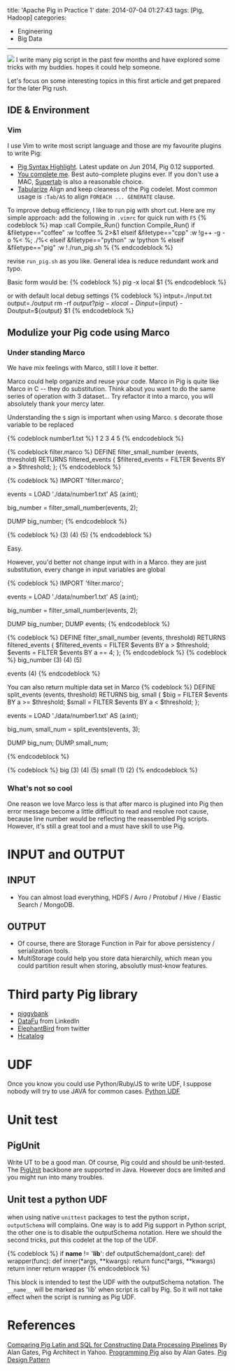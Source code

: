 title: 'Apache Pig in Practice 1'
date: 2014-07-04 01:27:43
tags: [Pig, Hadoop]
categories: 
- Engineering 
- Big Data
---

![](http://wenzhong.qiniudn.com/pig1.png)
I write many pig script in the past few months and have explored some tricks with my buddies. hopes it could help someone.

Let's focus on some interesting topics in this first article and get prepared for the later Pig rush.

## IDE & Environment
### Vim

I use Vim to write most script language and those are my favourite plugins to write Pig:
* [Pig Syntax Highlight](http://www.vim.org/scripts/script.php?script_id=2186). Latest update on Jun 2014, Pig 0.12 supported.
* [You complete me](https://github.com/Valloric/YouCompleteMe). Best auto-complete plugins ever. If you don't use a MAC, [Supertab](https://github.com/ervandew/supertab) is also a reasonable choice.
* [Tabularize](https://github.com/godlygeek/tabular) Align and keep cleaness of the Pig codelet. Most common usage is `:Tab/AS` to align `FOREACH ... GENERATE` clause.

To improve debug efficiency, I like to run pig with short cut. Here are my simple approach: add the following in `.vimrc` for quick run with `F5`
{% codeblock %}
map <F5> :call Compile_Run()<CR>
function Compile_Run()
    if &filetype=="coffee"
        :w
        !coffee % 2>&1
    elseif &filetype=="cpp"
        :w
        !g++ -g -o %< %; ./%<
    elseif &filetype=="python"
        :w
        !python %
    elseif &filetype=="pig"
        :w
        !./run_pig.sh %
{% endcodeblock %}

revise `run_pig.sh` as you like. General idea is reduce redundant work and typo.

<!-- more -->

Basic form would be:
{% codeblock %}
pig -x local $1
{% endcodeblock %}

or with default local debug settings
{% codeblock %}
intput=./input.txt
output=./output
rm -rf ${output?}
pig -x local -Dinput=${input} -Doutput=${output} $1
{% endcodeblock %}

## Modulize your Pig code using Marco
### Under standing Marco
We have mix feelings with Marco, still I love it better.

Marco could help organize and reuse your code. Marco in Pig is quite like Marco in C -- they do substitution. Think about you want to do the same series of operation with 3 dataset... Try refactor it into a marco, you will absolutely thank your mercy later.

Understanding the `$` sign is important when using Marco. `$` decorate those variable to be replaced

{% codeblock number1.txt %}
1
2
3
4
5
{% endcodeblock %}

{% codeblock filter.marco %}
DEFINE filter_small_number (events, threshold) RETURNS filtered_events {
    $filtered_events = FILTER $events BY a > $threshold;
};
{% endcodeblock %}

{% codeblock %}
IMPORT 'filter.marco';

events = LOAD './data/number1.txt' AS (a:int);

big_number = filter_small_number(events, 2);

DUMP big_number;
{% endcodeblock %}

{% codeblock %}
(3)
(4)
(5)
{% endcodeblock %}

Easy. 

However, you'd better not change input with in a Marco. they are just substitution, every change in input variables are global 

{% codeblock %}
IMPORT 'filter.marco';

events = LOAD './data/number1.txt' AS (a:int);

big_number = filter_small_number(events, 2);

DUMP big_number;
DUMP events;
{% endcodeblock %}

{% codeblock %}
DEFINE filter_small_number (events, threshold) RETURNS filtered_events {
    $filtered_events = FILTER $events BY a > $threshold;
    $events = FILTER $events BY a == 4;
};
{% endcodeblock %}
{% codeblock %}
big_number
(3)
(4)
(5)

events
(4)
{% endcodeblock %}

You can also return multiple data set in Marco
{% codeblock %}
DEFINE split_events (events, threshold) RETURNS big, small {
    $big = FILTER $events BY a >= $threshold;
    $small = FILTER $events BY a < $threshold;
};

events = LOAD './data/number1.txt' AS (a:int);

big_num, small_num = split_events(events, 3);

DUMP big_num;
DUMP small_num;

{% endcodeblock %}

{% codeblock %}
big
(3)
(4)
(5)
small
(1)
(2)
{% endcodeblock %}

### What's not so cool
One reason we love Marco less is that after marco is plugined into Pig then error message become a little difficult to read and resolve root cause, because line number would be reflecting the reassembled Pig scripts. However, it's still a great tool and a must have skill to use Pig.

# INPUT and OUTPUT
## INPUT
* You can almost load everything, HDFS / Avro / Protobuf / Hive / Elastic Search / MongoDB.

## OUTPUT
* Of course, there are Storage Function in Pair for above persistency / serialization tools.
* MultiStorage could help you store data hierarchily, which mean you could partition result when storing, absolutly must-know features.

# Third party Pig library
* [piggybank](https://cwiki.apache.org/confluence/display/PIG/PiggyBank)
* [DataFu](http://data.linkedin.com/opensource/datafu) from LinkedIn
* [ElephantBird](https://github.com/twitter/elephant-bird/) from twitter
* [Hcatalog](http://hortonworks.com/hadoop/hcatalog/)

# UDF
Once you know you could use Python/Ruby/JS to write UDF, I suppose nobody will try to use JAVA for common cases.
[Python UDF](http://pig.apache.org/docs/r0.9.1/udf.html#python-udfs)

# Unit test
## PigUnit
Write UT to be a good man. Of course, Pig could and should be unit-tested. The [PigUnit](http://pig.apache.org/docs/r0.8.1/pigunit.html) backbone are supported in Java. However docs are limited and you might run into many troubles.

## Unit test a python UDF
when using native `unittest` packages to test the python script，`outputSchema` will complains. One way is to add Pig support in Python script, the other one is to disable the outputSchema notation. Here we should the second tricks, put this codelet at the top of the UDF.

{% codeblock %}
if __name__ != '__lib__': 
    def outputSchema(dont_care): 
        def wrapper(func): 
            def inner(*args, **kwargs): 
                return func(*args, **kwargs) 
        return inner 
    return wrapper 
{% endcodeblock %}

This block is intended to test the UDF with the outputSchema notation. The `__name__` will be marked as 'lib' when script is call by Pig. So it will not take effect when the script is running as Pig UDF. 

# References
[Comparing Pig Latin and SQL for Constructing Data Processing Pipelines](https://developer.yahoo.com/blogs/hadoop/comparing-pig-latin-sql-constructing-data-processing-pipelines-444.html) By Alan Gates, Pig Architect in Yahoo.
[Programming Pig](http://shop.oreilly.com/product/0636920018087.do) also by Alan Gates.
[Pig Design Pattern](http://www.packtpub.com/pig-design-patterns/book)


